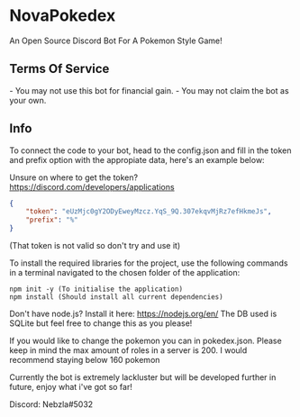 <h1>NovaPokedex</h1>
An Open Source Discord Bot For A Pokemon Style Game!


<h2>Terms Of Service</h2>
- You may not use this bot for financial gain.
- You may not claim the bot as your own.
  
  
<h2>Info</h2>

  
To connect the code to your bot, head to the config.json and fill in the token and prefix option with the appropiate data, here's an example below:

Unsure on where to get the token? https://discord.com/developers/applications
```json
{
    "token": "eUzMjc0gY2ODyEweyMzcz.YqS_9Q.307ekqvMjRz7efHkmeJs", 
    "prefix": "%"
}
```
(That token is not valid so don't try and use it)
  
To install the required libraries for the project, use the following commands in a terminal navigated to the chosen folder of the application:
```
npm init -y (To initialise the application)
npm install (Should install all current dependencies)
```
  
Don't have node.js? Install it here: https://nodejs.org/en/
The DB used is SQLite but feel free to change this as you please!
  
If you would like to change the pokemon you can in pokedex.json. Please keep in mind the max amount of roles in a server is 200. I would recommend staying below 160 pokemon
  
Currently the bot is extremely lackluster but will be developed further in future, enjoy what i've got so far!

Discord: Nebzla#5032

